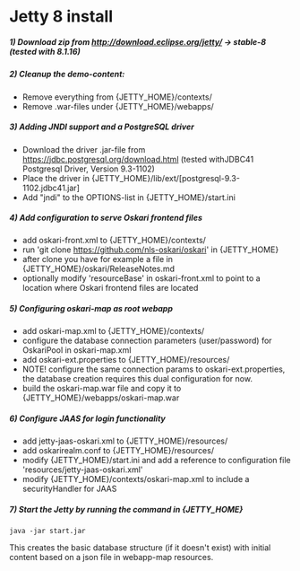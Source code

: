# Jetty 8 install

##### 1) Download zip from http://download.eclipse.org/jetty/ -> stable-8 (tested with 8.1.16)

##### 2) Cleanup the demo-content:

- Remove everything from {JETTY_HOME}/contexts/
- Remove .war-files under {JETTY_HOME}/webapps/

##### 3) Adding JNDI support and a PostgreSQL driver

- Download the driver .jar-file from https://jdbc.postgresql.org/download.html (tested withJDBC41 Postgresql Driver, Version 9.3-1102)
- Place the driver in {JETTY_HOME}/lib/ext/[postgresql-9.3-1102.jdbc41.jar]
- Add "jndi" to the OPTIONS-list in {JETTY_HOME}/start.ini

##### 4) Add configuration to serve Oskari frontend files

- add oskari-front.xml to {JETTY_HOME}/contexts/
- run 'git clone https://github.com/nls-oskari/oskari' in {JETTY_HOME}
- after clone you have for example a file in {JETTY_HOME}/oskari/ReleaseNotes.md
- optionally modify 'resourceBase' in oskari-front.xml to point to a location where Oskari frontend files are located

##### 5) Configuring oskari-map as root webapp

- add oskari-map.xml to {JETTY_HOME}/contexts/
- configure the database connection parameters (user/password) for OskariPool in oskari-map.xml
- add oskari-ext.properties to {JETTY_HOME}/resources/
- NOTE! configure the same connection params to oskari-ext.properties, the database creation requires this dual configuration for now.
- build the oskari-map.war file and copy it to {JETTY_HOME}/webapps/oskari-map.war

##### 6) Configure JAAS for login functionality

- add jetty-jaas-oskari.xml to {JETTY_HOME}/resources/
- add oskarirealm.conf to {JETTY_HOME}/resources/
- modify {JETTY_HOME}/start.ini and add a reference to configuration file 'resources/jetty-jaas-oskari.xml'
- modify {JETTY_HOME}/contexts/oskari-map.xml to include a securityHandler for JAAS

##### 7) Start the Jetty by running the command in {JETTY_HOME}

	java -jar start.jar

This creates the basic database structure (if it doesn't exist) with initial content based on a json file in webapp-map resources.